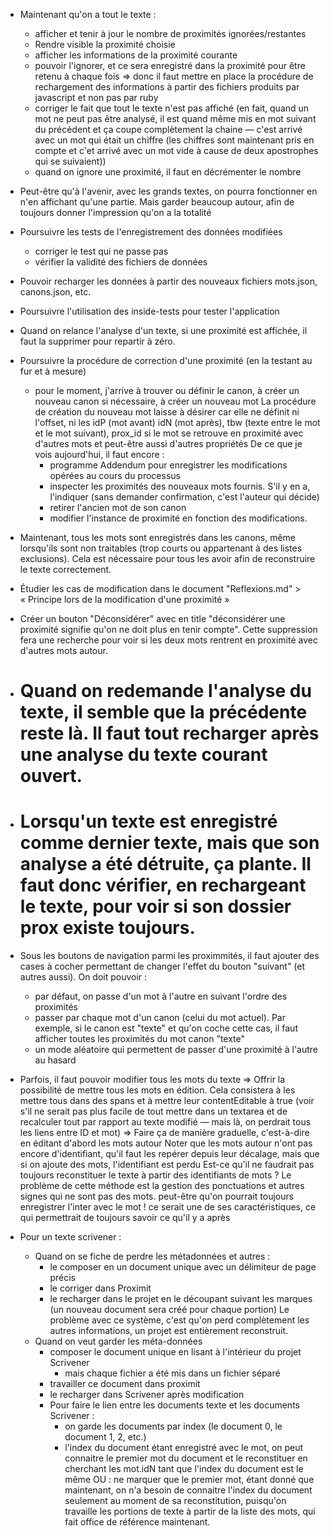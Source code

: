 * Maintenant qu'on a tout le texte :
  - afficher et tenir à jour le nombre de proximités ignorées/restantes
  - Rendre visible la proximité choisie
  - afficher les informations de la proximité courante
  - pouvoir l'ignorer, et ce sera enregistré dans la proximité pour être retenu à chaque fois
    => donc il faut mettre en place la procédure de rechargement des informations à partir des fichiers produits par javascript et non pas par ruby
  - corriger le fait que tout le texte n'est pas affiché (en fait, quand un mot ne peut pas être analysé, il est quand même mis en mot suivant du précédent et ça coupe complètement la chaine — c'est arrivé avec un mot qui était un chiffre (les chiffres sont maintenant pris en compte et c'et arrivé avec un mot vide à cause de deux apostrophes qui se suivaient))
  - quand on ignore une proximité, il faut en décrémenter le nombre

* Peut-être qu'à l'avenir, avec les grands textes, on pourra fonctionner en n'en affichant qu'une partie. Mais garder beaucoup autour, afin de toujours donner l'impression qu'on a la totalité


* Poursuivre les tests de l'enregistrement des données modifiées
  - corriger le test qui ne passe pas
  - vérifier la validité des fichiers de données

* Pouvoir recharger les données à partir des nouveaux fichiers mots.json, canons.json, etc.

* Poursuivre l'utilisation des inside-tests pour tester l'application

* Quand on relance l'analyse d'un texte, si une proximité est affichée, il faut la supprimer pour repartir à zéro.

* Poursuivre la procédure de correction d'une proximité (en la testant au fur et à mesure)
  - pour le moment, j'arrive à trouver ou définir le canon, à créer un nouveau canon si nécessaire, à créer un nouveau mot
  La procédure de création du nouveau mot laisse à désirer car elle ne définit ni l'offset, ni les idP (mot avant) idN (mot après), tbw (texte entre le mot et le mot suivant), prox_id si le mot se retrouve en proximité avec d'autres mots et peut-être aussi d'autres propriétés
  De ce que je vois aujourd'hui, il faut encore :
    - programme Addendum pour enregistrer les modifications opérées au cours du processus
    - inspecter les proximités des nouveaux mots fournis. S'il y en a, l'indiquer (sans demander confirmation, c'est l'auteur qui décide)
    - retirer l'ancien mot de son canon
    - modifier l'instance de proximité en fonction des modifications.

* Maintenant, tous les mots sont enregistrés dans les canons, même lorsqu'ils sont non traitables (trop courts ou appartenant à des listes exclusions). Cela est nécessaire pour tous les avoir afin de reconstruire le texte correctement.

* Étudier les cas de modification dans le document "Reflexions.md" > « Principe lors de la modification d'une proximité »

* Créer un bouton "Déconsidérer" avec en title "déconsidérer une proximité signifie qu'on ne doit plus en tenir compte". Cette suppression fera une recherche pour voir si les deux mots rentrent en proximité avec d'autres mots autour.


* # Quand on redemande l'analyse du texte, il semble que la précédente reste là. Il faut tout recharger après une analyse du texte courant ouvert.

* # Lorsqu'un texte est enregistré comme dernier texte, mais que son analyse a été détruite, ça plante. Il faut donc vérifier, en rechargeant le texte, pour voir si son dossier prox existe toujours.

* Sous les boutons de navigation parmi les proximmités, il faut ajouter des cases à cocher permettant de changer l'effet du bouton "suivant" (et autres aussi). On doit pouvoir :
  - par défaut, on passe d'un mot à l'autre en suivant l'ordre des proximités
  - passer par chaque mot d'un canon (celui du mot actuel). Par exemple, si le canon est "texte" et qu'on coche cette cas, il faut afficher toutes les proximités du mot canon "texte"
  - un mode aléatoire qui permettent de passer d'une proximité à l'autre au hasard

* Parfois, il faut pouvoir modifier tous les mots du texte => Offrir la possibilité de mettre tous les mots en édition. Cela consistera à les mettre tous dans des spans et à mettre leur contentEditable à true (voir s'il ne serait pas plus facile de tout mettre dans un textarea et de recalculer tout par rapport au texte modifié — mais là, on perdrait tous les liens entre ID et mot)
  => Faire ça de manière graduelle, c'est-à-dire en éditant d'abord les mots autour
  Noter que les mots autour n'ont pas encore d'identifiant, qu'il faut les repérer depuis leur décalage, mais que si on ajoute des mots, l'identifiant est perdu
  Est-ce qu'il ne faudrait pas toujours reconstituer le texte à partir des identifiants de mots ? Le problème de cette méthode est la gestion des ponctuations et autres signes qui ne sont pas des mots. peut-être qu'on pourrait toujours enregistrer l'inter avec le mot ! ce serait une de ses caractéristiques, ce qui permettrait de toujours savoir ce qu'il y a après

* Pour un texte scrivener :
  * Quand on se fiche de perdre les métadonnées et autres :
    * le composer en un document unique avec un délimiteur de page précis
    * le corriger dans Proximit
    * le recharger dans le projet en le découpant suivant les marques (un nouveau document sera créé pour chaque portion)
    Le problème avec ce système, c'est qu'on perd complètement les autres informations, un projet est entièrement reconstruit.
  * Quand on veut garder les méta-données
    * composer le document unique en lisant à l'intérieur du projet Scrivener
      - mais chaque fichier a été mis dans un fichier séparé
    * travailler ce document dans proximit
    * le recharger dans Scrivener après modification
    - Pour faire le lien entre les documents texte et les documents Scrivener :
      * on garde les documents par index (le document 0, le document 1, 2, etc.)
      * l'index du document étant enregistré avec le mot, on peut connaitre le premier mot du document et le reconstituer en cherchant les mot.idN tant que l'index du document est le même
      OU : ne marquer que le premier mot, étant donné que maintenant, on n'a besoin de connaitre l'index du document seulement au moment de sa reconstitution, puisqu'on travaille les portions de texte à partir de la liste des mots, qui fait office de référence maintenant.
